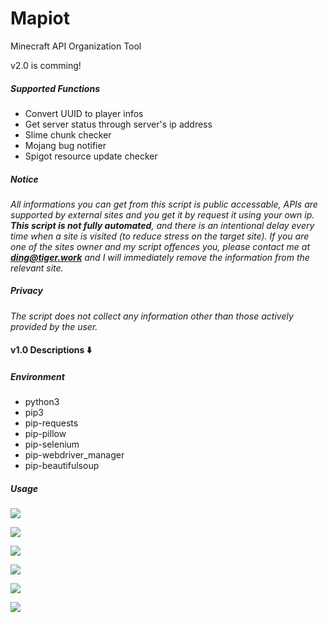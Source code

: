 # Mapiot
Minecraft API Organization Tool

v2.0 is comming!

##### Supported Functions

- Convert UUID to player infos
- Get server status through server's ip address
- Slime chunk checker
- Mojang bug notifier
- Spigot resource update checker

##### Notice

*All informations you can get from this script is public accessable, APIs are supported by external sites and you get it by request it using your own ip. **This script is not fully automated**, and there is an intentional delay every time when a site is visited (to reduce stress on the target site). If you are one of the sites owner and my script offences you, please contact me at **ding@tiger.work** and I will immediately remove the information from the relevant site.*

##### Privacy

*The script does not collect any information other than those actively provided by the user.*

#### v1.0 Descriptions ⬇️
##### Environment

- python3
- pip3
- pip-requests
- pip-pillow
- pip-selenium
- pip-webdriver_manager
- pip-beautifulsoup

##### Usage

![](https://websiteimage-1258728659.cos.na-siliconvalley.myqcloud.com/mapiotA.png)

![](https://websiteimage-1258728659.cos.na-siliconvalley.myqcloud.com/mapiotB.png)

![](https://websiteimage-1258728659.cos.na-siliconvalley.myqcloud.com/mapiotC.png)

![](https://websiteimage-1258728659.cos.na-siliconvalley.myqcloud.com/mapiotD.png)

![](https://websiteimage-1258728659.cos.na-siliconvalley.myqcloud.com/mapiotE.png)

![](https://websiteimage-1258728659.cos.na-siliconvalley.myqcloud.com/mapiotF.png)
